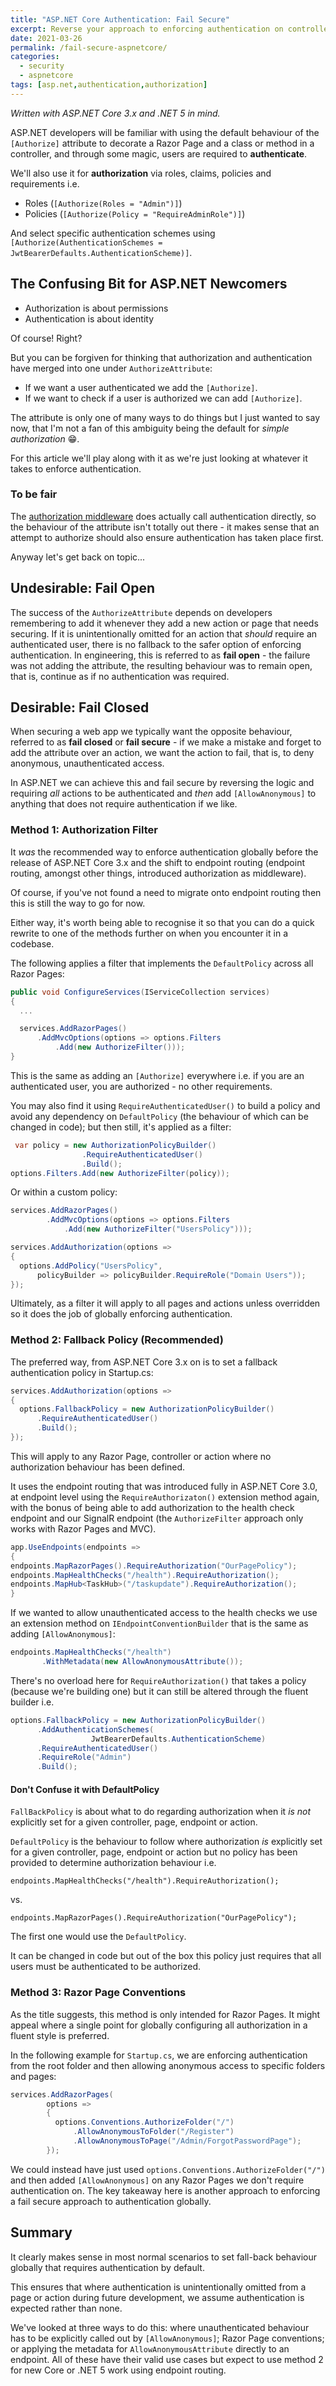 ```yaml
---
title: "ASP.NET Core Authentication: Fail Secure"
excerpt: Reverse your approach to enforcing authentication on controllers, endpoints, actions and Razor Pages with global settings.
date: 2021-03-26
permalink: /fail-secure-aspnetcore/
categories:
  - security
  - aspnetcore
tags: [asp.net,authentication,authorization]
---
```


*Written with ASP.NET Core 3.x and .NET 5 in mind.*

ASP.NET developers will be familiar with using the default behaviour of the `[Authorize]` attribute to decorate a Razor Page and a class or method in a controller, and through some magic, users are required to **authenticate**.

We'll also use it for **authorization** via roles, claims, policies and requirements i.e.

* Roles (`[Authorize(Roles = "Admin")]`)
* Policies (`[Authorize(Policy = "RequireAdminRole")]`)

And select specific authentication schemes using `[Authorize(AuthenticationSchemes = JwtBearerDefaults.AuthenticationScheme)]`.

## The Confusing Bit for ASP.NET Newcomers

* Authorization is about permissions
* Authentication is about identity

Of course! Right?

But you can be forgiven for thinking that authorization and authentication have merged into one under `AuthorizeAttribute`:

* If we want a user authenticated we add the `[Authorize]`.
* If we want to check if a user is authorized we can add  `[Authorize]`.
  
The attribute is only one of many ways to do things but I just wanted to say now, that I'm not a fan of this ambiguity being the default for *simple authorization* 😁.

For this article we'll play along with it as we're just looking at whatever it takes to enforce authentication.

### To be fair

The [authorization middleware](https://github.com/dotnet/aspnetcore/blob/7e145b1132ebe0bf85765f5ef96d337ff2d790e2/src/Security/Authorization/Policy/src/AuthorizationMiddleware.cs#L70) does actually call authentication directly, so the behaviour of the attribute isn't totally out there - it makes sense that an attempt to authorize should also ensure authentication has taken place first.

Anyway let's get back on topic...

## Undesirable: Fail Open

The success of the `AuthorizeAttribute` depends on developers remembering to add it whenever they add a new action or page that needs securing. If it is unintentionally omitted for an action that *should* require an authenticated user, there is no fallback to the safer option of enforcing authentication. In engineering, this is referred to as **fail open** - the failure was not adding the attribute, the resulting behaviour was to remain open, that is, continue as if no authentication was required.

## Desirable: Fail Closed

When securing a web app we typically want the opposite behaviour, referred to as **fail closed** or **fail secure** - if we make a mistake and forget to add the attribute over an action, we want the action to fail, that is, to deny anonymous, unauthenticated access.

In ASP.NET we can achieve this and fail secure by reversing the logic and requiring *all* actions to be authenticated and *then* add `[AllowAnonymous]` to anything that does not require authentication if we like.

### Method 1: Authorization Filter

It *was* the recommended way to enforce authentication globally before the release of ASP.NET Core 3.x and the shift to endpoint routing (endpoint routing, amongst other things, introduced authorization as middleware).

Of course, if you've not found a need to migrate onto endpoint routing then this is still the way to go for now.

Either way, it's  worth being able to recognise it so that you can do a quick rewrite to one of the methods further on when you encounter it in a codebase.

The following applies a filter that implements the `DefaultPolicy` across all Razor Pages:

<!-- TODO
https://github.com/dotnet/aspnetcore/blob/c925f99cddac0df90ed0bc4a07ecda6b054a0b02/src/Mvc/Mvc.Core/src/Authorization/AuthorizeFilter.cs#L156
 -->

```csharp
public void ConfigureServices(IServiceCollection services)
{
  ...

  services.AddRazorPages()
      .AddMvcOptions(options => options.Filters
          .Add(new AuthorizeFilter()));
}
```

This is the same as adding an `[Authorize]` everywhere i.e. if you are an authenticated user, you are authorized - no other requirements.

You may also find it using `RequireAuthenticatedUser()` to build a policy and avoid any dependency on `DefaultPolicy` (the behaviour of which can be changed in code); but then still, it's applied as a filter:

```csharp
 var policy = new AuthorizationPolicyBuilder()
                .RequireAuthenticatedUser()
                .Build();
options.Filters.Add(new AuthorizeFilter(policy));
```

Or within a custom policy:

```csharp
services.AddRazorPages()
        .AddMvcOptions(options => options.Filters
            .Add(new AuthorizeFilter("UsersPolicy")));

services.AddAuthorization(options =>
{
  options.AddPolicy("UsersPolicy",
      policyBuilder => policyBuilder.RequireRole("Domain Users"));
});
```

Ultimately, as a filter it will apply to all pages and actions unless overridden so it does the job of globally enforcing authentication.

### Method 2: Fallback Policy (Recommended)

The preferred way, from ASP.NET Core 3.x on is to set a fallback authentication policy in Startup.cs:

```csharp
services.AddAuthorization(options =>
{
  options.FallbackPolicy = new AuthorizationPolicyBuilder()
      .RequireAuthenticatedUser()
      .Build();
});
```

This will apply to any Razor Page, controller or action where no authorization behaviour has been defined.

It uses the endpoint routing that was introduced fully in ASP.NET Core 3.0,   at endpoint level using the `RequireAuthorizaton()` extension method again, with the bonus of being able to add authorization to the health check endpoint and our SignalR endpoint (the `AuthorizeFilter` approach only works with Razor Pages and MVC).

```csharp
app.UseEndpoints(endpoints =>
{
endpoints.MapRazorPages().RequireAuthorization("OurPagePolicy");
endpoints.MapHealthChecks("/health").RequireAuthorization();
endpoints.MapHub<TaskHub>("/taskupdate").RequireAuthorization();
}
```

If we wanted to allow unauthenticated access to the health checks we use an extension method on `IEndpointConventionBuilder` that is the same as adding `[AllowAnonymous]`:

```csharp
endpoints.MapHealthChecks("/health")
       .WithMetadata(new AllowAnonymousAttribute());
```

There's no overload here for `RequireAuthorization()` that takes a policy (because we're building one) but it can still be altered through the fluent builder i.e.

```csharp
options.FallbackPolicy = new AuthorizationPolicyBuilder()
      .AddAuthenticationSchemes(
                  JwtBearerDefaults.AuthenticationScheme)
      .RequireAuthenticatedUser()
      .RequireRole("Admin")
      .Build();
```

#### Don't Confuse it with DefaultPolicy

`FallBackPolicy` is about what to do regarding authorization when it *is not* explicitly set for a given controller, page, endpoint or action.

`DefaultPolicy` is the behaviour to follow where authorization *is* explicitly set for a given controller, page, endpoint or action but no policy has been provided to determine authorization behaviour i.e.

`endpoints.MapHealthChecks("/health").RequireAuthorization();`

vs.

`endpoints.MapRazorPages().RequireAuthorization("OurPagePolicy");`

The first one would use the `DefaultPolicy`.

It can be changed in code but out of the box this policy just requires that all users must be authenticated to be authorized.

### Method 3: Razor Page Conventions

As the title suggests, this method is only intended for Razor Pages. It might appeal where a single point for globally configuring all authorization in a fluent style is preferred.

In the following example for `Startup.cs`, we are enforcing authentication from the root folder and then allowing anonymous access to specific folders and pages:

```csharp
services.AddRazorPages(
        options =>
        {
          options.Conventions.AuthorizeFolder("/")
              .AllowAnonymousToFolder("/Register")
              .AllowAnonymousToPage("/Admin/ForgotPasswordPage");
        });
```

We could instead have just used `options.Conventions.AuthorizeFolder("/")` and then added `[AllowAnonymous]` on any Razor Pages we don't require authentication on. The key takeaway here is another approach to enforcing a fail secure approach to authentication globally.

## Summary

It clearly makes sense in most normal scenarios to set fall-back behaviour globally that requires authentication by default.

This ensures that where authentication is unintentionally omitted from a page or action during future development, we assume authentication is expected rather than none.

We've looked at three ways to do this: where unauthenticated behaviour has to be explicitly called out by `[AllowAnonymous]`; Razor Page conventions; or applying the metadata for `AllowAnonymousAttribute` directly to an endpoint. All of these have their valid use cases but expect to use method 2 for new Core or .NET 5 work using endpoint routing.

